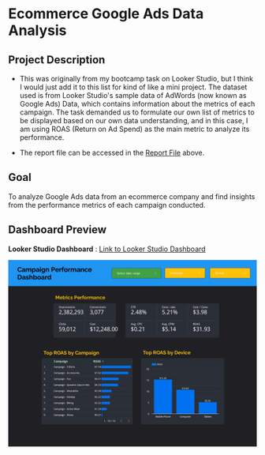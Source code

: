 # Ecommerce Google Ads Data Analysis

## Project Description

- This was originally from my bootcamp task on Looker Studio, but I think I would just add it to this list for kind of like a mini project. The dataset used is from Looker Studio's sample data of AdWords (now known as Google Ads) Data, which contains information about the metrics of each campaign. The task demanded us to formulate our own list of metrics to be displayed based on our own data understanding, and in this case, I am using ROAS (Return on Ad Spend) as the main metric to analyze its performance.

- The report file can be accessed in the [Report File](https://github.com/mcikalmerdeka/Ecommerce-Google-Ads-Data-Analysis/blob/main/Ecommerce%20Google%20Ads%20Data%20Analysis.pdf) above.

## Goal

To analyze Google Ads data from an ecommerce company and find insights from the performance metrics of each campaign conducted.

## Dashboard Preview

**Looker Studio Dashboard** : [Link to Looker Studio Dashboard](https://lookerstudio.google.com/reporting/90de1d92-08c9-47af-b13d-76bb93010a33)

![Dashboard Preview](https://raw.githubusercontent.com/mcikalmerdeka/Ecommerce-Google-Ads-Data-Analysis/refs/heads/main/AdWords%20Data%20Analysis%20Dashboard.png)